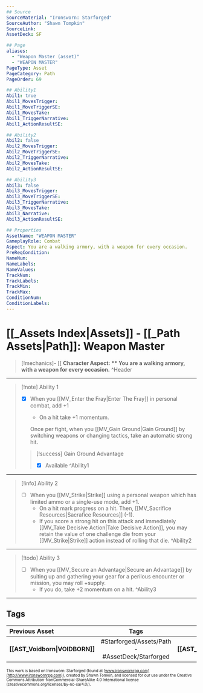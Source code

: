 ```yaml
---
## Source
SourceMaterial: "Ironsworn: Starforged"
SourceAuthor: "Shawn Tompkin"
SourceLink: 
AssetDeck: SF

## Page
aliases:
  - "Weapon Master (asset)"
  - "WEAPON MASTER"
PageType: Asset
PageCategory: Path
PageOrder: 69

## Ability1
Abil1: true
Abil1_MovesTrigger:
Abil1_MoveTriggerSE:
Abil1_MovesTake:
Abil1_TriggerNarrative:
Abil1_ActionResultSE:

## Ability2
Abil2: false
Abil2_MovesTrigger:
Abil2_MoveTriggerSE:
Abil2_TriggerNarrative:
Abil2_MovesTake:
Abil2_ActionResultSE:

## Ability3
Abil3: false
Abil3_MovesTrigger:
Abil3_MoveTriggerSE:
Abil3_TriggerNarrative:
Abil3_MovesTake:
Abil3_Narrative:
Abil3_ActionResultSE:

## Properties
AssetName: "WEAPON MASTER"
GameplayRole: Combat
Aspect: You are a walking armory, with a weapon for every occasion.
PreReqCondition: 
NameNum:
NameLabels:
NameValues:
TrackNum:
TrackLabels:
TrackMin:
TrackMax:
ConditionNum:
ConditionLabels:
---
```

# [[_Assets Index|Assets]] - [[_Path Assets|Path]]: Weapon Master
> [!mechanics]- [[
> **Character Aspect: ** You are a walking armory, with a weapon for every occasion.** ^Header
___
> [!note] Ability 1
> - [x] When you [[MV_Enter the Fray|Enter The Fray]] in personal combat, add +1
> 	- On a hit take +1 momentum. 
> 	
> 	Once per fight, when you [[MV_Gain Ground|Gain Ground]] by switching weapons or changing tactics, take an automatic strong hit.
> > [!success] Gain Ground Advantage
> > - [x] Available ^Ability1
___
> [!info] Ability 2
> - [ ] When you [[MV_Strike|Strike]] using a personal weapon which has limited ammo or a single-use mode, add +1.
> 	- On a hit mark progress on a hit. Then, [[MV_Sacrifice Resources|Sacrafice Resources]] (-1). 
> 	- If you score a strong hit on this attack and immediately [[MV_Take Decisive Action|Take Decisive Action]], you may retain the value of one challenge die from your [[MV_Strike|Strike]] action instead of rolling that die.  ^Ability2
___
> [!todo] Ability 3
> - [ ] When you [[MV_Secure an Advantage|Secure an Advantage]] by suiting up and gathering your gear for a perilous encounter or mission, you may roll +supply.
> 	- If you do, take +2 momentum on a hit. ^Ability3
___

## Tags
| Previous Asset | Tags | Next Asset |
| :--- | :---: | ---: |
| **[[AST_Voidborn\|VOIDBORN]]** | #Starforged/Assets/Path - #AssetDeck/Starforged | **[[AST_Banshee\|BANSHEE]]** |

<font size=-2>This work is based on Ironsworn: Starforged (found at [www.ironswornrpg.com](http://www.ironswornrpg.com)), created by Shawn Tomkin, and licensed for our use under the Creative Commons Attribution-NonCommercial-ShareAlike 4.0 International license  (creativecommons.org/licenses/by-nc-sa/4.0/).</font>